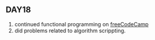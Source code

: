 ## DAY18
1. continued functional programming on [freeCodeCamp](https://www.freecodecamp.org/learn/)
2. did problems related to algorithm scrippting.
